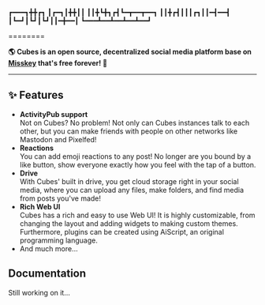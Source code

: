 
┏━━━┓╋╋┏┓
┃┏━┓┃╋╋┃┃
┃┃╋┗╋┓┏┫┗━┳━━┳━━┓
┃┃╋┏┫┃┃┃┏┓┃┃━┫━━┫
┃┗━┛┃┗┛┃┗┛┃┃━╋━━┃
┗━━━┻━━┻━━┻━━┻━━┛

========

**🌎 Cubes is an open source, decentralized social media platform base on **[Misskey](https://misskey-hub.net/)** that's free forever! 🚀**

---

## ✨ Features
- **ActivityPub support**\
Not on Cubes? No problem! Not only can Cubes instances talk to each other, but you can make friends with people on other networks like Mastodon and Pixelfed!
- **Reactions**\
You can add emoji reactions to any post! No longer are you bound by a like button, show everyone exactly how you feel with the tap of a button.
- **Drive**\
With Cubes' built in drive, you get cloud storage right in your social media, where you can upload any files, make folders, and find media from posts you've made!
- **Rich Web UI**\
  Cubes has a rich and easy to use Web UI!
	It is highly customizable, from changing the layout and adding widgets to making custom themes.
	Furthermore, plugins can be created using AiScript, an original programming language.
- And much more...

</div>

<div style="clear: both;"></div>

## Documentation

Still working on it...
